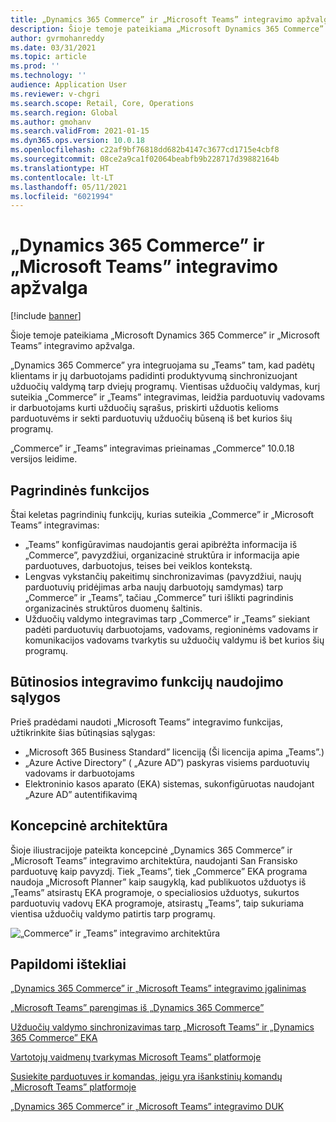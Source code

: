 ```yaml
---
title: „Dynamics 365 Commerce” ir „Microsoft Teams” integravimo apžvalga
description: Šioje temoje pateikiama „Microsoft Dynamics 365 Commerce” ir „Microsoft Teams” integravimo apžvalga.
author: gvrmohanreddy
ms.date: 03/31/2021
ms.topic: article
ms.prod: ''
ms.technology: ''
audience: Application User
ms.reviewer: v-chgri
ms.search.scope: Retail, Core, Operations
ms.search.region: Global
ms.author: gmohanv
ms.search.validFrom: 2021-01-15
ms.dyn365.ops.version: 10.0.18
ms.openlocfilehash: c22af9bf76818dd682b4147c3677cd1715e4cbf8
ms.sourcegitcommit: 08ce2a9ca1f02064beabfb9b228717d39882164b
ms.translationtype: HT
ms.contentlocale: lt-LT
ms.lasthandoff: 05/11/2021
ms.locfileid: "6021994"
---
```

# <a name="dynamics-365-commerce-and-microsoft-teams-integration-overview"></a>„Dynamics 365 Commerce” ir „Microsoft Teams” integravimo apžvalga

[!include [banner](includes/banner.md)]

Šioje temoje pateikiama „Microsoft Dynamics 365 Commerce” ir „Microsoft Teams” integravimo apžvalga.

„Dynamics 365 Commerce” yra integruojama su „Teams” tam, kad padėtų klientams ir jų darbuotojams padidinti produktyvumą sinchronizuojant užduočių valdymą tarp dviejų programų. Vientisas užduočių valdymas, kurį suteikia „Commerce” ir „Teams” integravimas, leidžia parduotuvių vadovams ir darbuotojams kurti užduočių sąrašus, priskirti užduotis kelioms parduotuvėms ir sekti parduotuvių užduočių būseną iš bet kurios šių programų.

„Commerce” ir „Teams” integravimas prieinamas „Commerce” 10.0.18 versijos leidime.

## <a name="key-features"></a>Pagrindinės funkcijos

Štai keletas pagrindinių funkcijų, kurias suteikia „Commerce” ir „Microsoft Teams” integravimas:

- „Teams” konfigūravimas naudojantis gerai apibrėžta informacija iš „Commerce”, pavyzdžiui, organizacinė struktūra ir informacija apie parduotuves, darbuotojus, teises bei veiklos kontekstą.
- Lengvas vykstančių pakeitimų sinchronizavimas (pavyzdžiui, naujų parduotuvių pridėjimas arba naujų darbuotojų samdymas) tarp „Commerce” ir „Teams”, tačiau „Commerce” turi išlikti pagrindinis organizacinės struktūros duomenų šaltinis.
- Užduočių valdymo integravimas tarp „Commerce” ir „Teams” siekiant padėti parduotuvių darbuotojams, vadovams, regioninėms vadovams ir komunikacijos vadovams tvarkytis su užduočių valdymu iš bet kurios šių programų.

## <a name="prerequisites-for-using-integration-features"></a>Būtinosios integravimo funkcijų naudojimo sąlygos

Prieš pradėdami naudoti „Microsoft Teams” integravimo funkcijas, užtikrinkite šias būtinąsias sąlygas:

- „Microsoft 365 Business Standard” licenciją (Ši licencija apima „Teams”.)
- „Azure Active Directory” ( „Azure AD”) paskyras visiems parduotuvių vadovams ir darbuotojams
- Elektroninio kasos aparato (EKA) sistemas, sukonfigūruotas naudojant „Azure AD” autentifikavimą

## <a name="conceptual-architecture"></a>Koncepcinė architektūra

Šioje iliustracijoje pateikta koncepcinė „Dynamics 365 Commerce” ir „Microsoft Teams” integravimo architektūra, naudojanti San Fransisko parduotuvę kaip pavyzdį. Tiek „Teams”, tiek „Commerce” EKA programa naudoja „Microsoft Planner” kaip saugyklą, kad publikuotos užduotys iš „Teams” atsirastų EKA programoje, o specialiosios užduotys, sukurtos parduotuvių vadovų EKA programoje, atsirastų „Teams”, taip sukuriama vientisa užduočių valdymo patirtis tarp programų.    

![„Commerce” ir „Teams” integravimo architektūra](media/d365-commerce-teams-integration-conceptual-architecture.png)

## <a name="additional-resources"></a>Papildomi ištekliai

[„Dynamics 365 Commerce” ir „Microsoft Teams” integravimo įgalinimas](enable-teams-integration.md)

[„Microsoft Teams” parengimas iš „Dynamics 365 Commerce”](provision-teams-from-commerce.md)

[Užduočių valdymo sinchronizavimas tarp „Microsoft Teams” ir „Dynamics 365 Commerce” EKA](synchronize-tasks-teams-pos.md)

[Vartotojų vaidmenų tvarkymas Microsoft Teams” platformoje](manage-user-roles-teams.md)

[Susiekite parduotuves ir komandas, jeigu yra išankstinių komandų „Microsoft Teams” platformoje](map-stores-existing-teams.md)

[„Dynamics 365 Commerce” ir „Microsoft Teams” integravimo DUK](teams-integration-faq.md)
